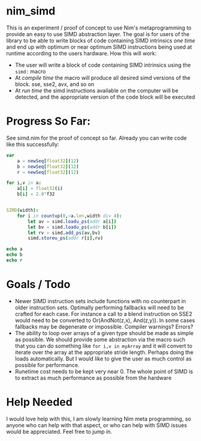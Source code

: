 # nim_simd

This is an experiment / proof of concept to use Nim's metaprogramming to provide an easy to use SIMD abstraction layer. 
The goal is for users of the library to be able to write blocks of code containing SIMD intrinsics *one time* and end up with optimum
or near optimum SIMD instructions being used at runtime according to the users hardware.  How this will work:

* The user will write a block of code containing SIMD intrinsics using the `simd:` macro
* At *compile time* the macro will produce all desired simd versions of the block.  sse, sse2, avx, and so on
* At *run time* the simd instructions available on the computer will be detected, and the appropriate version of the code block will be executed

# Progress So Far:

See simd.nim for the proof of concept so far.  Already you can write code like this successfully:

```nim
var
    a = newSeq[float32](12)
    b = newSeq[float32](12)
    r = newSeq[float32](12)

for i,v in a:
    a[i] = float32(i)
    b[i] = 2.0'f32


SIMD(width):     
    for i in countup(0,<a.len,width div 4):
        let av = simd.loadu_ps(addr a[i])
        let bv = simd.loadu_ps(addr b[i])
        let rv = simd.add_ps(av,bv)
        simd.storeu_ps(addr r[i],rv)

echo a
echo b
echo r

```

# Goals / Todo

* Newer SIMD instruction sets include functions with no counterpart in older instruction sets.  Optimally performing fallbacks will need to be crafted for each case. For instance
a call to a blend instruction on SSE2 would need to be converted to  Or(AndNot(z,x), And(z,y)).  In some cases fallbacks may be degenerate or impossible. Compiler warnings? Errors?
* The ability to loop over arrays of a given type should be made as simple as possible. We should provide some abstraction via the macro such that you can do something like `for i,v in myArray` and
it will convert to iterate over the array at the appropriate stride length. Perhaps doing the loads automatically.  But I would like to give the user as much control as possible for performance.
* Runetime cost needs to be kept very near 0. The whole point of SIMD is to extract as much performance as possible from the hardware

# Help Needed

I would love help with this, I am slowly learning Nim meta programming, so anyone who can help with that aspect, or who can help with SIMD issues would be appreciated. Feel free to jump in.
